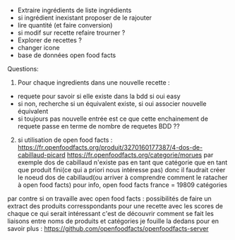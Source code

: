 - Extraire ingrédients de liste ingrédients
- si ingrédient inexistant proposer de le rajouter
- lire quantité (et faire conversion)
- si modif sur recette refaire trourner ?
- Explorer de recettes ?
- changer icone
- base de données open food facts 




Questions:

1. Pour chaque ingredients dans une nouvelle recette : 
- requete pour savoir si elle existe dans la bdd si oui easy
- si non, recherche si un équivalent existe, si oui associer nouvelle équivalent
- si toujours pas nouvelle entrée 
est ce que cette enchainement de requete passe en terme de nombre de requetes BDD ??
  

2. si utilisation de open food facts : 
https://fr.openfoodfacts.org/produit/3270160177387/4-dos-de-cabillaud-picard
https://fr.openfoodfacts.org/categorie/morues
par exemple dos de cabillaud n'existe pas en tant que catégorie
que en tant que produit fini(ce qui a priori nous intéresse pas)
donc il faudrait créer le noeud dos de cabillaud(ou arriver à comprendre comment le ratacher à open food facts)
   pour info, open food facts france = 19809 catégories
   
par contre si on travaille avec open food facts : possibilités de faire un extract des produits corresspondants pour une recette
avec les scores de chaque
ce qui serait intéressant c'est de découvrir comment se fait les liaisons entre noms de produits et catégories
je fouille la dedans pour en savoir plus : https://github.com/openfoodfacts/openfoodfacts-server